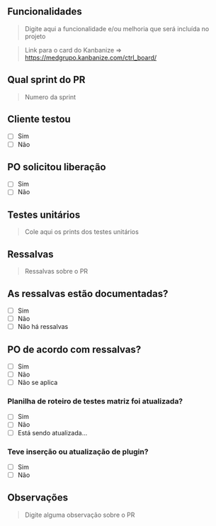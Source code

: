 ## Funcionalidades
> Digite aqui a funcionalidade e/ou melhoria que será incluída no projeto

> Link para o card do Kanbanize => https://medgrupo.kanbanize.com/ctrl_board/

## Qual sprint do PR
> Numero da sprint

## Cliente testou
- [ ] Sim
- [ ] Não

## PO solicitou liberação
- [ ] Sim
- [ ] Não

## Testes unitários
> Cole aqui os prints dos testes unitários

## Ressalvas
> Ressalvas sobre o PR

## As ressalvas estão documentadas?
- [ ] Sim
- [ ] Não 
- [ ] Não  há ressalvas

## PO de acordo com ressalvas?
- [ ] Sim
- [ ] Não 
- [ ] Não se aplica

### Planilha de roteiro de testes matriz foi atualizada?
- [ ] Sim
- [ ] Não 
- [ ] Está sendo atualizada...

### Teve inserção ou atualização de plugin?
- [ ] Sim
- [ ] Não

## Observações
> Digite alguma observação sobre o PR
